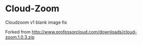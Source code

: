 Cloud-Zoom
==========

Cloudzoom v1 blank image fix

Forked from http://www.professorcloud.com/downloads/cloud-zoom.1.0.3.zip

